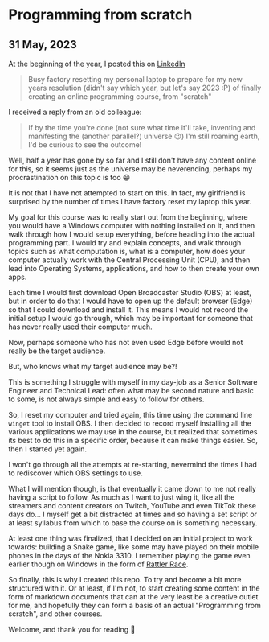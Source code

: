 # Programming from scratch

## 31 May, 2023

At the beginning of the year, I posted this on [LinkedIn][1]

> Busy factory resetting my personal laptop to prepare for my new years resolution
> (didn't say which year, but let's say 2023 :P)
> of finally creating an online programming course, from "scratch"

[1]: https://www.linkedin.com/posts/jamesbarrow1984_busy-factory-resetting-my-personal-laptop-activity-7013986714478125056-GV2w?utm_source=share&utm_medium=member_desktop

I received a reply from an old colleague:

> If by the time you're done
> (not sure what time it'll take, inventing and manifesting the (another parallel?) universe 😉)
> I'm still roaming earth, I'd be curious to see the outcome!

Well, half a year has gone by so far and I still don't have any content online for this, so it seems just as the
universe may be neverending, perhaps my procrastination on this topic is too 😁

It is not that I have not attempted to start on this. In fact, my girlfriend is surprised by the number of times I have
factory reset my laptop this year.

My goal for this course was to really start out from the beginning, where you would have a Windows computer with nothing
installed on it, and then walk through how I would setup everything, before heading into the actual programming part.
I would try and explain concepts, and walk through topics such as what computation is, what is a computer, how does your
computer actually work with the Central Processing Unit (CPU), and then lead into Operating Systems, applications, and
how to then create your own apps.

Each time I would first download Open Broadcaster Studio (OBS) at least, but in order to do that I would have to open up
the default browser (Edge) so that I could download and install it. This means I would not record the initial setup I
would go through, which may be important for someone that has never really used their computer much.

Now, perhaps someone who has not even used Edge before would not really be the target audience.

But, who knows what my target audience may be?!

This is something I struggle with myself in my day-job as a Senior Software Engineer and Technical Lead: often what may
be second nature and basic to some, is not always simple and easy to follow for others.

So, I reset my computer and tried again, this time using the command line `winget` tool to install OBS. I then decided
to record myself installing all the various applications we may use in the course, but realized that sometimes its
best to do this in a specific order, because it can make things easier. So, then I started yet again.

I won't go through all the attempts at re-starting, nevermind the times I had to rediscover which OBS settings to use.

What I will mention though, is that eventually it came down to me not really having a script to follow. As much as I
want to just wing it, like all the streamers and content creators on Twitch, YouTube and even TikTok these days do...
I myself get a bit distracted at times and so having a set script or at least syllabus from which to base the course on
is something necessary.

At least one thing was finalized, that I decided on an initial project to work towards: building a Snake game, like some
may have played on their mobile phones in the days of the Nokia 3310. I remember playing the game even earlier though
on Windows in the form of [Rattler Race][2].

[2]: https://archive.org/details/win3_RattlerR

So finally, this is why I created this repo. To try and become a bit more structured with it. Or at least, if I'm not,
to start creating some content in the form of markdown documents that can at the very least be a creative outlet for me,
and hopefully they can form a basis of an actual "Programming from scratch", and other courses.

Welcome, and thank you for reading 🙂
